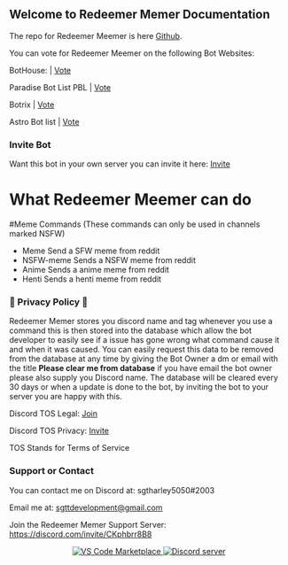 ## Welcome to Redeemer Memer Documentation

The repo for Redeemer Meemer is here [Github](https://github.com/sgtharley5050/Redeemer-memer).

You can vote for Redeemer Meemer on the following Bot Websites:

BotHouse: | [Vote](https://bothouse.xyz/bots/780117264455958558)

Paradise Bot List PBL | [Vote](https://paradisebots.net/bots/780117264455958558)

Botrix | [Vote](https://botrix.cc/bots/780117264455958558/)

Astro Bot list | [Vote](https://botlists.com/bot/780117264455958558)


### Invite Bot
Want this bot in your own server you can invite it here: [Invite](https://discord.com/oauth2/authorize?client_id=780117264455958558&scope=bot&permissions=523329)


# What Redeemer Meemer can do

#Meme Commands (These commands can only be used in channels marked NSFW)
- Meme
Send a SFW meme from reddit
- NSFW-meme
Sends a NSFW meme from reddit
- Anime
Sends a anime meme from reddit
- Henti
Sends a henti meme from reddit


### 📢 Privacy Policy 📢

Redeemer Memer stores you discord name and tag whenever you use a command this is then stored into the database which allow the bot developer to easily see if a issue has gone wrong what command cause it and when it was caused. You can easily request this data to be removed from the database at any time by giving the Bot Owner a dm or email with the title **Please clear me from database** if you have email the bot owner please also supply you Discord name. The database will be cleared every 30 days or when a update is done to the bot, by inviting the bot to your server you are happy with this.

Discord TOS Legal: [Join](https://discord.com/developers/docs/legal)

Discord TOS Privacy: [Invite](https://discord.com/oauth2/authorize?client_id=780117264455958558&scope=bot&permissions=523329)

TOS Stands for Terms of Service

### Support or Contact

You can contact me on Discord at: sgtharley5050#2003

Email me at: sgttdevelopment@gmail.com

Join the Redeemer Memer Support Server: https://discord.com/invite/CKphbrr8B8


<div align="center">
	<p>
		<a href="https://marketplace.visualstudio.com/items?itemName=icrawl.discord-vscode">
			<img src="https://vsmarketplacebadge.apphb.com/version/icrawl.discord-vscode.svg" alt="VS Code Marketplace">
		</a>
		<a href="https://discord.gg/CKphbrr8B8">
			<img src="https://canary.discordapp.com/api/guilds/424963290989461514/embed.png" alt="Discord server">
		</a>
	</p>
</div>
